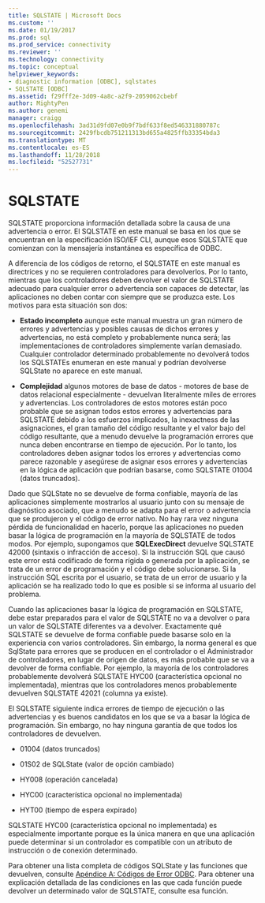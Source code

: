 ```yaml
---
title: SQLSTATE | Microsoft Docs
ms.custom: ''
ms.date: 01/19/2017
ms.prod: sql
ms.prod_service: connectivity
ms.reviewer: ''
ms.technology: connectivity
ms.topic: conceptual
helpviewer_keywords:
- diagnostic information [ODBC], sqlstates
- SQLSTATE [ODBC]
ms.assetid: f29fff2e-3d09-4a8c-a2f9-2059062cbebf
author: MightyPen
ms.author: genemi
manager: craigg
ms.openlocfilehash: 3ad31d9fd07e0b9f7bdf633f8ed546331880787c
ms.sourcegitcommit: 2429fbcdb751211313bd655a4825ffb33354bda3
ms.translationtype: MT
ms.contentlocale: es-ES
ms.lasthandoff: 11/28/2018
ms.locfileid: "52527731"
---
```

# <a name="sqlstates"></a>SQLSTATE
SQLSTATE proporciona información detallada sobre la causa de una advertencia o error. El SQLSTATE en este manual se basa en los que se encuentran en la especificación ISO/IEF CLI, aunque esos SQLSTATE que comienzan con la mensajería instantánea es específica de ODBC.  
  
 A diferencia de los códigos de retorno, el SQLSTATE en este manual es directrices y no se requieren controladores para devolverlos. Por lo tanto, mientras que los controladores deben devolver el valor de SQLSTATE adecuado para cualquier error o advertencia son capaces de detectar, las aplicaciones no deben contar con siempre que se produzca este. Los motivos para esta situación son dos:  
  
-   **Estado incompleto** aunque este manual muestra un gran número de errores y advertencias y posibles causas de dichos errores y advertencias, no está completo y probablemente nunca será; las implementaciones de controladores simplemente varían demasiado. Cualquier controlador determinado probablemente no devolverá todos los SQLSTATEs enumeran en este manual y podrían devolverse SQLState no aparece en este manual.  
  
-   **Complejidad** algunos motores de base de datos - motores de base de datos relacional especialmente - devuelvan literalmente miles de errores y advertencias. Los controladores de estos motores están poco probable que se asignan todos estos errores y advertencias para SQLSTATE debido a los esfuerzos implicados, la inexactness de las asignaciones, el gran tamaño del código resultante y el valor bajo del código resultante, que a menudo devuelve la programación errores que nunca deben encontrarse en tiempo de ejecución. Por lo tanto, los controladores deben asignar todos los errores y advertencias como parece razonable y asegúrese de asignar esos errores y advertencias en la lógica de aplicación que podrían basarse, como SQLSTATE 01004 (datos truncados).  
  
 Dado que SQLState no se devuelve de forma confiable, mayoría de las aplicaciones simplemente mostrarlos al usuario junto con su mensaje de diagnóstico asociado, que a menudo se adapta para el error o advertencia que se produjeron y el código de error nativo. No hay rara vez ninguna pérdida de funcionalidad en hacerlo, porque las aplicaciones no pueden basar la lógica de programación en la mayoría de SQLSTATE de todos modos. Por ejemplo, supongamos que **SQLExecDirect** devuelve SQLSTATE 42000 (sintaxis o infracción de acceso). Si la instrucción SQL que causó este error está codificado de forma rígida o generada por la aplicación, se trata de un error de programación y el código debe solucionarse. Si la instrucción SQL escrita por el usuario, se trata de un error de usuario y la aplicación se ha realizado todo lo que es posible si se informa al usuario del problema.  
  
 Cuando las aplicaciones basar la lógica de programación en SQLSTATE, debe estar preparados para el valor de SQLSTATE no va a devolver o para un valor de SQLSTATE diferentes va a devolver. Exactamente qué SQLSTATE se devuelve de forma confiable puede basarse solo en la experiencia con varios controladores. Sin embargo, la norma general es que SqlState para errores que se producen en el controlador o el Administrador de controladores, en lugar de origen de datos, es más probable que se va a devolver de forma confiable. Por ejemplo, la mayoría de los controladores probablemente devolverá SQLSTATE HYC00 (característica opcional no implementada), mientras que los controladores menos probablemente devuelven SQLSTATE 42021 (columna ya existe).  
  
 El SQLSTATE siguiente indica errores de tiempo de ejecución o las advertencias y es buenos candidatos en los que se va a basar la lógica de programación. Sin embargo, no hay ninguna garantía de que todos los controladores de devuelven.  
  
-   01004 (datos truncados)  
  
-   01S02 de SQLState (valor de opción cambiado)  
  
-   HY008 (operación cancelada)  
  
-   HYC00 (característica opcional no implementada)  
  
-   HYT00 (tiempo de espera expirado)  
  
 SQLSTATE HYC00 (característica opcional no implementada) es especialmente importante porque es la única manera en que una aplicación puede determinar si un controlador es compatible con un atributo de instrucción o de conexión determinado.  
  
 Para obtener una lista completa de códigos SQLState y las funciones que devuelven, consulte [Apéndice A: Códigos de Error ODBC](../../../odbc/reference/appendixes/appendix-a-odbc-error-codes.md). Para obtener una explicación detallada de las condiciones en las que cada función puede devolver un determinado valor de SQLSTATE, consulte esa función.

